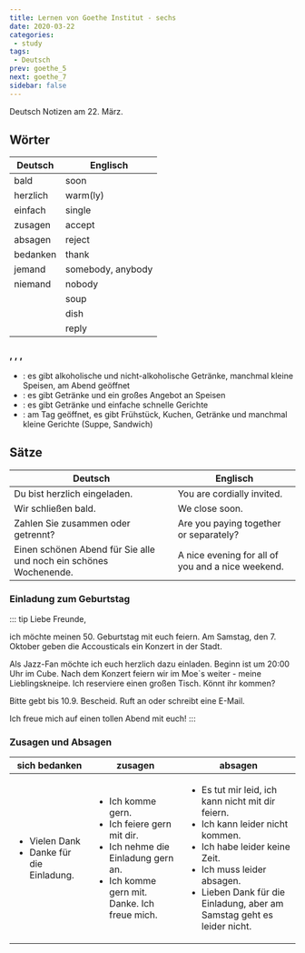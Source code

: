 ```yaml
---
title: Lernen von Goethe Institut - sechs
date: 2020-03-22
categories:
 - study
tags:
 - Deutsch
prev: goethe_5
next: goethe_7
sidebar: false
---
```


Deutsch Notizen am 22. März.

<!-- more -->

## Wörter

| Deutsch | Englisch |
| ------- | -------- |
| bald | soon |
| herzlich | warm(ly) |
| einfach | single |
| zusagen | accept |
| absagen | reject |
| bedanken | thank |
| jemand | somebody, anybody |
| niemand | nobody |
| <d type="ie" text="Suppe"/> | soup |
| <d type="as" text="Gericht"/> | dish |
| <d type="as" text="Bescheid"/> | reply |

### <d type="ie" text="Kneipe"/>, <d type="as" text="Restaurant"/>, <d type="as" text="Bistro"/>, <d type="as" text="Café"/>

- <d type="ie" text="Kneipe"/>: es gibt alkoholische und nicht-alkoholische Getränke, manchmal kleine Speisen, am Abend geöffnet
- <d type="as" text="Restaurant"/>: es gibt Getränke und ein großes Angebot an Speisen
- <d type="as" text="Bistro"/>: es gibt Getränke und einfache schnelle Gerichte
- <d type="as" text="Café"/>: am Tag geöffnet, es gibt Frühstück, Kuchen, Getränke und manchmal kleine Gerichte (Suppe, Sandwich)

## Sätze

| Deutsch | Englisch |
| ------- | -------- |
| Du bist herzlich eingeladen. | You are cordially invited. | Hat noch jemand einen Wunsch? | Does anyone else have a wish? |
| Wir schließen bald. | We close soon. |
| Zahlen Sie zusammen oder getrennt? | Are you paying together or separately? |
| Einen schönen Abend für Sie alle und noch ein schönes Wochenende. | A nice evening for all of you and a nice weekend. |

### Einladung zum Geburtstag

::: tip
Liebe Freunde,

ich möchte meinen 50. Geburtstag mit euch feiern. Am Samstag, den 7. Oktober geben die Accousticals ein Konzert in der Stadt.

Als Jazz-Fan möchte ich euch herzlich dazu einladen.
Beginn ist um 20:00 Uhr im Cube. Nach dem Konzert feiern wir im Moe`s weiter - meine Lieblingskneipe. Ich reserviere einen großen Tisch. Könnt ihr kommen?

Bitte gebt bis 10.9. Bescheid. Ruft an oder schreibt eine E-Mail.

Ich freue mich auf einen tollen Abend mit euch!
:::

### Zusagen und Absagen

| sich bedanken | zusagen | absagen |
| ------------- | ------- | ------- |
| <ul><li>Vielen Dank</li><li>Danke für die Einladung.</li></ul> | <ul><li>Ich komme gern.</li><li>Ich feiere gern mit dir.</li><li>Ich nehme die Einladung gern an.</li><li>Ich komme gern mit. Danke. Ich freue mich.</li></ul> | <ul><li>Es tut mir leid, ich kann nicht mit dir feiern.</li><li>Ich kann leider nicht kommen.</li><li>Ich habe leider keine Zeit.</li><li>Ich muss leider absagen.</li><li>Lieben Dank für die Einladung, aber am Samstag geht es leider nicht.</li></ul> |

